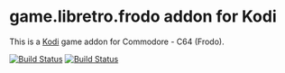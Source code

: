 # game.libretro.frodo addon for Kodi

This is a [Kodi](http://kodi.tv) game addon for Commodore - C64 (Frodo).

[![Build Status](https://travis-ci.org/kodi-game/game.libretro.frodo.svg?branch=master)](https://travis-ci.org/kodi-game/game.libretro.frodo)
[![Build Status](https://ci.appveyor.com/api/projects/status/github/kodi-game/game.libretro.frodo?svg=true)](https://ci.appveyor.com/project/kodi-game/game-libretro-frodo)
